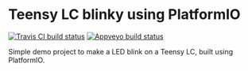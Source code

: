 Teensy LC blinky using PlatformIO
=================================

[![Travis CI build status](https://travis-ci.org/PhilboBaggins/teensy-platformio-blinky.svg?branch=master)](https://travis-ci.org/PhilboBaggins/teensy-platformio-blinky)
[![Appveyo build status](https://ci.appveyor.com/api/projects/status/u226nkwgg0txqcmr?svg=true)](https://ci.appveyor.com/project/PhilboBaggins/teensy-platformio-blinky)

Simple demo project to make a LED blink on a Teensy LC, built using PlatformIO.
